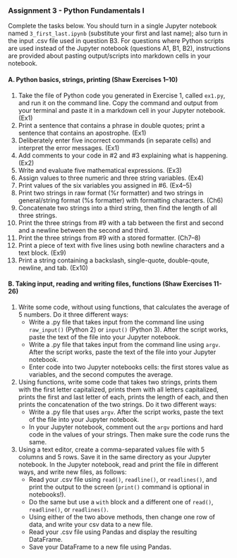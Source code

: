 ### Assignment 3 - Python Fundamentals I

Complete the tasks below. You should turn in a single Jupyter notebook named `3_first_last.ipynb` (substitute your first and last name); also turn in the input .csv file used in question B3. For questions where Python scripts are used instead of the Jupyter notebook (questions A1, B1, B2), instructions are provided about pasting output/scripts into markdown cells in your notebook.

#### A. Python basics, strings, printing (Shaw Exercises 1–10)

1. Take the file of Python code you generated in Exercise 1, called `ex1.py`, and run it on the command line. Copy the command and output from your terminal and paste it in a markdown cell in your Jupyter notebook. (Ex1)
2. Print a sentence that contains a phrase in double quotes; print a sentence that contains an apostrophe. (Ex1)
3. Deliberately enter five incorrect commands (in separate cells) and interpret the error messages. (Ex1)
4. Add comments to your code in \#2 and \#3 explaining what is happening. (Ex2)
5. Write and evaluate five mathematical expressions. (Ex3)
6. Assign values to three numeric and three string variables. (Ex4)
7. Print values of the six variables you assigned in \#6. (Ex4–5)
8. Print two strings in raw format (%r formatter) and two strings in general/string format (%s formatter) with formatting characters. (Ch6)
9. Concatenate two strings into a third string, then find the length of all three strings.
10. Print the three strings from \#9 with a tab between the first and second and a newline between the second and third.
11. Print the three strings from \#9 with a stored formatter. (Ch7–8)
12. Print a piece of text with five lines using both newline characters and a text block. (Ex9)
13. Print a string containing a backslash, single-quote, double-qoute, newline, and tab. (Ex10)

#### B. Taking input, reading and writing files, functions (Shaw Exercises 11-26) 

1. Write some code, without using functions, that calculates the average of 5 numbers. Do it three different ways:
    * Write a .py file that takes input from the command line using `raw_input()` (Python 2) or `input()` (Python 3). After the script works, paste the text of the file into your Jupyter notebook.
    * Write a .py file that takes input from the command line using `argv`. After the script works, paste the text of the file into your Jupyter notebook.
    * Enter code into two Jupyter notebooks cells: the first stores value as variables, and the second computes the average.
2. Using functions, write some code that takes two strings, prints them with the first letter capitalized, prints them with all letters capitalized, prints the first and last letter of each, prints the length of each, and then prints the concatenation of the two strings. Do it two different ways:
    * Write a .py file that uses `argv`. After the script works, paste the text of the file into your Jupyter notebook.
    * In your Jupyter notebook, comment out the `argv` portions and hard code in the values of your strings. Then make sure the code runs the same.
3. Using a text editor, create a comma-separated values file with 5 columns and 5 rows. Save it in the same directory as your Jupyter notebook. In the Jupyter notebook, read and print the file in different ways, and write new files, as follows:
    * Read your .csv file using `read()`, `readline()`, or `readlines()`, and print the output to the screen (`print()` command is optional in notebooks!).
    * Do the same but use a `with` block and a different one of `read()`, `readline()`, or `readlines()`.
    * Using either of the two above methods, then change one row of data, and write your csv data to a new file.
    * Read your .csv file using Pandas and display the resulting DataFrame.
    * Save your DataFrame to a new file using Pandas.
